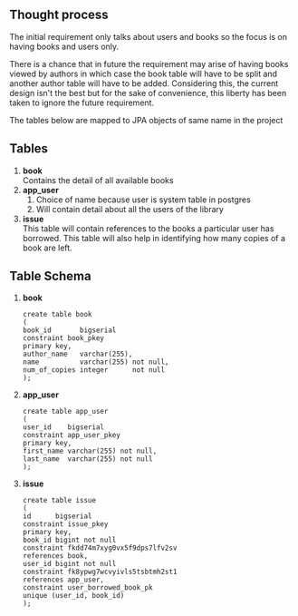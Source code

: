 ## Thought process

The initial requirement only talks about users and books so the focus is on having books and users only.

There is a chance that in future the requirement may arise of having books viewed by authors in which case the book
table will have to be split and another author table will have to be added. Considering this, the current design isn't
the best but for the sake of convenience, this liberty has been taken to ignore the future requirement.

The tables below are mapped to JPA objects of same name in the project

## Tables

1. **book**  
   Contains the detail of all available books
2. **app_user**
   1. Choice of name because user is system table in postgres
   2. Will contain detail about all the users of the library
3. **issue**  
   This table will contain references to the books a particular user has borrowed. This table will also help in
   identifying how many copies of a book are left.

## Table Schema
1. **book**
   ```
   create table book
   (
   book_id       bigserial
   constraint book_pkey
   primary key,
   author_name   varchar(255),
   name          varchar(255) not null,
   num_of_copies integer      not null
   );
   ```
2. **app_user**
    ```
   create table app_user
   (
   user_id    bigserial
   constraint app_user_pkey
   primary key,
   first_name varchar(255) not null,
   last_name  varchar(255) not null
   );
   ```

3. **issue**
    ```
   create table issue
   (
   id      bigserial
   constraint issue_pkey
   primary key,
   book_id bigint not null
   constraint fkdd74m7xyg0vx5f9dps7lfv2sv
   references book,
   user_id bigint not null
   constraint fk8ypwg7wcvyivls5tsbtmh2st1
   references app_user,
   constraint user_borrowed_book_pk
   unique (user_id, book_id)
   );
   ```
